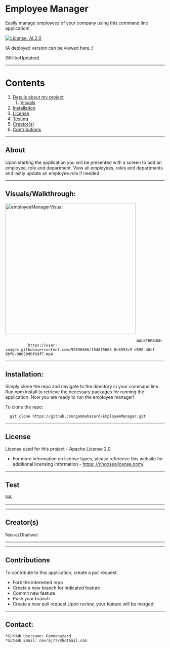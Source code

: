
  
  # Employee Manager

  Easily manage employees of your company using this command line application!

  [![License: AL2.0](https://img.shields.io/badge/License-Apache%202.0-blue.svg)](https://opensource.org/licenses/Apache-2.0)

  [A deployed version can be viewed here.:]
  
  (WillbeUpdated)
  
---

  # Contents

  1. [Details about my project](#about)
      1. [Visuals](#visuals)
  2. [Installation](#installation)
  3. [License](#license)
  4. [Testing](#test)
  5. [Creator(s)](#creators)
  6. [Contributions](#contributions)

---

## About

  Upon starting the application you will be presented with a screen to add an employee, role and department. View all employees, roles and departments and lastly update an employee role if needed.

---

## Visuals/Walkthrough:

  <img width="412" alt="employeeManagerVisual" src="https://user-images.githubusercontent.com/92896466/154813097-70064f8d-fc71-4c34-9577-b445e32a9c4a.png">


                                                              WALKTHROUGH
              https://user-images.githubusercontent.com/92896466/154815663-8c6993c9-d596-48af-9bf0-08030d6f89f7.mp4


---

## Installation:
  Simply clone the repo and navigate to the directory in your command line. Run npm install to retrieve the necessary packages for running the application. Now you are ready to run the employee manager!

  To clone the repo:
  
      git clone https://github.com/gammahazard/EmployeeManager.git
  
---

  ## License
  License used for this project - Apache License 2.0
  * For more information on license types, please reference this website
  for additional licensing information - [https: //choosealicense.com/](https://choosealicense.com/).

---

## Test
  NA

---

---

## Creator(s)
  Navraj Dhaliwal

---

---

## Contributions
  To contribute to this application, create a pull request.
  - Fork the interested repo
  - Create a new branch for indicated feature
  - Commit new feature
  - Push your branch
  - Create a new pull request
  Upon review, your feature will be merged!

---

## Contact:
    *GitHub Username: Gammahazard
    *GitHub Email: navraj777@hotmail.com
  
